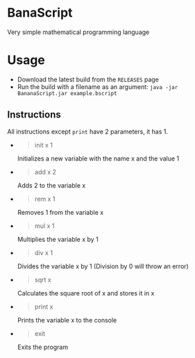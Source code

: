 # BanaScript
Very simple mathematical programming language

# Usage
- Download the latest build from the `RELEASES` page
- Run the build with a filename as an argument: `java -jar BananaScript.jar example.bscript`

## Instructions
All instructions except `print` have 2 parameters, it has 1.
- > init x 1

  Initializes a new variable with the name x and the value 1

- > add x 2

  Adds 2 to the variable x
   
- > rem x 1

  Removes 1 from the variable x
   
- > mul x 1

  Multiplies the variable x by 1
  
- > div x 1
  
  Divides the variable x by 1 (Division by 0 will throw an error)
  
- > sqrt x

  Calculates the square root of x and stores it in x

- > print x

  Prints the variable x to the console

- > exit

  Exits the program
